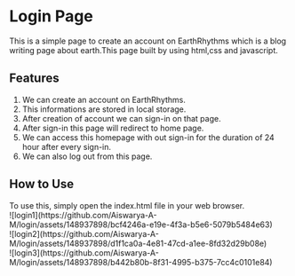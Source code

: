 <h1>Login Page</h1>
This is a simple page to create an account on EarthRhythms which is a blog writing page about earth.This page built by using html,css and javascript.

<h2>Features</h2>
<ol>
<li>We can create an account on EarthRhythms.</li>
<li>This informations are stored in local storage.</li>
<li>After creation of account we can sign-in on that page.</li>
<li>After sign-in this page will redirect to home page.</li>
<li>We can access this homepage with out sign-in for the duration of 24 hour after every sign-in.</li>
<li>We can also log out from this page.</li>
</ol>

<h2>How to Use</h2>
To use this, simply open the index.html file in your web browser.<br>
![login1](https://github.com/Aiswarya-A-M/login/assets/148937898/bcf4246a-e19e-4f3a-b5e6-5079b5484e63)<br>
![login2](https://github.com/Aiswarya-A-M/login/assets/148937898/d1f1ca0a-4e81-47cd-a1ee-8fd32d29b08e)<br>
![login3](https://github.com/Aiswarya-A-M/login/assets/148937898/b442b80b-8f31-4995-b375-7cc4c0101e84)<br>
